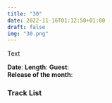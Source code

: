 ```yaml
---
title: "30"
date: 2022-11-16T01:12:50+01:00
draft: false
img: "30.png"
---
```


Text

**Date**: 
**Length**: 
**Guest**:   
**Release of the month**: 

<div>

</div>

### Track List